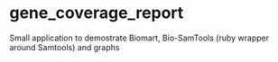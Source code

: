 # gene_coverage_report
Small application to demostrate Biomart, Bio-SamTools (ruby wrapper around Samtools) and graphs
